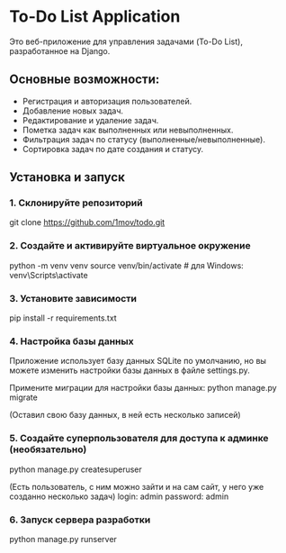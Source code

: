 # To-Do List Application

Это веб-приложение для управления задачами (To-Do List), разработанное на Django. 


## Основные возможности:
- Регистрация и авторизация пользователей.
- Добавление новых задач.
- Редактирование и удаление задач.
- Пометка задач как выполненных или невыполненных.
- Фильтрация задач по статусу (выполненные/невыполненные).
- Сортировка задач по дате создания и статусу.


## Установка и запуск

### 1. Склонируйте репозиторий
git clone https://github.com/1mov/todo.git

### 2. Создайте и активируйте виртуальное окружение
python -m venv venv
source venv/bin/activate  # для Windows: venv\Scripts\activate

### 3. Установите зависимости
pip install -r requirements.txt

### 4. Настройка базы данных
Приложение использует базу данных SQLite по умолчанию, но вы можете изменить настройки базы данных в файле settings.py.

Примените миграции для настройки базы данных:
python manage.py migrate

(Оставил свою базу данных, в ней есть несколько записей)

### 5. Создайте суперпользователя для доступа к админке (необязательно)
python manage.py createsuperuser

(Есть пользователь, с ним можно зайти и на сам сайт, у него уже созданно несколько задач)
login: admin
password: admin

### 6. Запуск сервера разработки
python manage.py runserver

